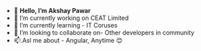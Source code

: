 - 👋 **Hello, I’m Akshay Pawar**
- 👀 I’m currently working on CEAT Limited
- 🌱 I’m currently learning - IT Coruses
- 💞️ I’m looking to collaborate on- Other developers in community
- 📫.Asl me about - Angular, Anytime 😊
